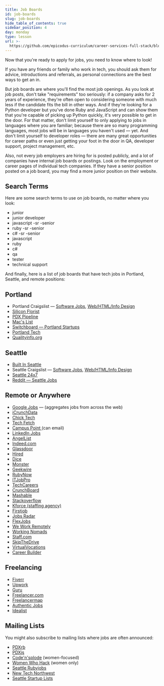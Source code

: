 ```yaml
---
title: Job Boards
id: job-boards
slug: job-boards
hide_table_of_contents: true
sidebar_position: 4
day: monday
type: lesson
url: >-
  https://github.com/epicodus-curriculum/career-services-full-stack/blob/main/5_job_boards.md
---
```


Now that you're ready to apply for jobs, you need to know where to look!

If you have any friends or family who work in tech, you should ask them for advice, introductions and referrals, as personal connections are the best ways to get an in.

But job boards are where you'll find the most job openings. As you look at job posts, don't take "requirements" too seriously: if a company asks for 2 years of experience, they're often open to considering someone with much less if the candidate fits the bill in other ways. And if they're looking for a Python developer but you've done Ruby and JavaScript and can show them that you're capable of picking up Python quickly, it's very possible to get in the door. For that matter, don't limit yourself to only applying to jobs in languages where you are familiar; because there are so many programming languages, most jobs will be in languages you haven't used — yet. And don't limit yourself to developer roles — there are many great opportunities for career paths or even just getting your foot in the door in QA, developer support, project management, etc.

Also, not every job employers are hiring for is posted publicly, and a lot of companies have internal job boards or postings. Look on the employment or career pages of individual tech companies. If they have a senior position posted on a job board, you may find a more junior position on their website.

## Search Terms

Here are some search terms to use on job boards, no matter where you look:

- junior
- junior developer
- javascript -sr -senior
- ruby -sr -senior
- c# -sr -senior
- javascript
- ruby
- c#
- qa
- tester
- technical support

And finally, here is a list of job boards that have tech jobs in Portland, Seattle, and remote positions:

## Portland

- Portland Craigslist — [Software Jobs](http://portland.craigslist.org/search/sof), [Web/HTML/Info Design](http://portland.craigslist.org/search/web)
- [Silicon Florist](https://jobs.siliconflorist.com/)
- [PDX Pipeline](http://pdxpipeline.com/jobs/)
- [Mac's List](http://jobs.macslist.org/)
- [Switchboard — Portland Startups](https://pdxstartups.switchboardhq.com/)
- [Portland Tech](http://portlandtech.org/)
- [Qualityinfo.org](https://www.qualityinfo.org/)

## Seattle

- [Built In Seattle](https://www.builtinseattle.com/jobs/dev-engineering)
- Seattle Craigslist — [Software Jobs](https://seattle.craigslist.org/search/sof), [Web/HTML/Info Design](https://seattle.craigslist.org/search/web)
- [Seattle 24x7](http://www.seattle24x7.com/topics/jobsboard/)
- [Reddit — Seattle Jobs](https://www.reddit.com/r/SeattleJobs/)

## Remote or Anywhere

- [Google Jobs](https://jobs.google.com/about/) — (aggregates jobs from across the web)
- [iCrunchData](http://www.icrunchdata.com/)
- [Chick Tech](http://jobs.chicktech.org/)
- [Tech Fetch](http://www.techfetch.com/job/techoregon/oregon-state-openings.aspx)
- [Campus Point ](https://www.campuspoint.com/home)(can email)
- [LinkedIn Jobs](https://www.linkedin.com/jobs/information-technology-jobs)
- [AngelList](https://angel.co/)
- [Indeed.com](http://www.indeed.com/)
- [Glassdoor](http://www.glassdoor.com)
- [Hired](http://www.hired.com)
- [Dice](https://www.dice.com/jobs/)
- [Monster](http://jobs.monster.com/)
- [Geekwire](http://www.geekwire.com/jobs/)
- [RubyNow](http://jobs.rubynow.com/)
- [ITJobPro](http://itjobpro.com/)
- [TechCareers](http://www.techcareers.com/jobs/)
- [CrunchBoard](http://www.crunchboard.com/)
- [Mashable](http://jobs.mashable.com/jobs/)
- [Stackoverflow](http://careers.stackoverflow.com/)
- [Kforce (staffing agency)](https://www.kforce.com/job-seekers/technology-jobs/)
- [Firstjob](https://www.firstjob.com/jobs/)
- [Jobs Radar](http://www.jobsradar.com/jr2/jobs/search)
- [FlexJobs](https://www.flexjobs.com/0)
- [We Work Remotely](https://weworkremotely.com/)
- [Working Nomads](http://www.workingnomads.co/)
- [Staff.com](https://www.staff.com)
- [SkipTheDrive](http://www.skipthedrive.com/)
- [VirtualVocations](https://www.virtualvocations.com/)
- [Career Builder](http://www.careerbuilder.com/)

## Freelancing

- [Fiverr](https://www.fiverr.com/)
- [Upwork](https://www.upwork.com/)
- [Guru](http://www.guru.com/)
- [Freelancer.com](https://www.freelancer.com/)
- [Freelancermap](http://www.freelancermap.com/)
- [Authentic Jobs](https://authenticjobs.com)
- [Idealist](http://www.idealist.org/)

## Mailing Lists

You might also subscribe to mailing lists where jobs are often announced:

- [PDXrb](https://pdxruby.org/)
- [PDXjs](http://pdxjs.com/)
- [Code'n'splode](http://codensplode.org/) (women-focused)
- [Women Who Hack](http://womenwhohack.org/calendar-mailing-lists/) (women only)
- [Seattle Rubyjobs](http://lists.zenspider.com/mailman/listinfo/rubyjobs)
- [New Tech Northwest](https://www.newtechnorthwest.com/subscribe-to-our-newsletter/)
- [Seattle Startup Lists](http://seattle.startups-list.com/)
